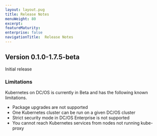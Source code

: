 ```yaml
---
layout: layout.pug
title: Release Notes
menuWeight: 80
excerpt:
featureMaturity:
enterprise: false
navigationTitle:  Release Notes
---
```


## Version 0.1.0-1.7.5-beta

Initial release

### Limitations

Kubernetes on DC/OS is currently in Beta and has the following known limitations.

* Package upgrades are not supported
* One Kubernetes cluster can be run on a given DC/OS cluster
* Strict security mode in DC/OS Enterprise is not supported
* You cannot reach Kubernetes services from nodes not running kube-proxy
